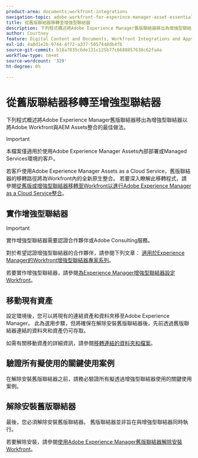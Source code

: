 ```yaml
---
product-area: documents;workfront-integrations
navigation-topic: adobe-workfront-for-experince-manager-asset-essentials
title: 從舊版聯結器移轉至增強型聯結器
description: 下列程式概述將Adobe Experience Manager舊版聯結器移出為增強型聯結器以將Adobe Workfront與AEM Assets整合的最佳做法。
author: Courtney
feature: Digital Content and Documents, Workfront Integrations and Apps
exl-id: 4a8d1e2b-9744-4f72-a337-5057448db4fb
source-git-commit: b18a7835c6de131c125b77c6688057638c62fa4a
workflow-type: tm+mt
source-wordcount: '329'
ht-degree: 0%

---
```


# 從舊版聯結器移轉至增強型聯結器

下列程式概述將Adobe Experience Manager舊版聯結器移出為增強型聯結器以將Adobe Workfront與AEM Assets整合的最佳做法。

>[!IMPORTANT]
>
>本檔案僅適用於使用Adobe Experience Manager Assets內部部署或Managed Services環境的客戶。


若客戶使用Adobe Experience Manager Assets as a Cloud Service，舊版聯結器的移轉路徑將為Workfront內的全新原生整合。 若要深入瞭解此移轉程式，請參閱[從舊版或增強型聯結器移轉至Workfront以進行Adobe Experience Manager as a Cloud Service整合](/help/quicksilver/documents/workfront-and-experience-manager-integrations/legacy-enhanced-connector-migration/migrate-from-legacy-enhanced-connectors.md)。

## 實作增強型聯結器

>[!IMPORTANT]
>
>實作增強型聯結器需要認證合作夥伴或Adobe Consulting服務。
>
> 對於希望認證增強型聯結器的合作夥伴，請參閱下列文章： [適用於Experience Manager的Workfront增強型聯結器專家系列](https://experienceleague.adobe.com/zh-hant/docs/experience-manager-learn/assets/workfront/enhanced-connector/aem-experts-series/overview)。

若要實作增強型聯結器，請參閱[為Experience Manager增強型聯結器設定Workfront](https://experienceleague.adobe.com/zh-hant/docs/experience-manager-65/content/assets/integrations/workfront-connector-configure)。


## 移動現有資產

設定環境後，您可以將現有的連結資產和資料夾移至Adobe Experience Manager。 此為選用步驟，但將確保在解除安裝舊版聯結器後，先前透過舊版聯結器連結的資料夾和資產仍可存取。

如需有關移動資產的詳細資訊，請參閱[移轉連結的資料夾和檔案](/help/quicksilver/documents/workfront-and-experience-manager-integrations/legacy-enhanced-connector-migration/workfront-document-link-updates.md)。

## 驗證所有擬使用的關鍵使用案例

在解除安裝舊版聯結器之前，請務必驗證所有擬透過增強型聯結器使用的關鍵使用案例。

## 解除安裝舊版聯結器

最後，您必須解除安裝舊版聯結器。 舊版聯結器並非旨在與增強型聯結器同時執行。

若要解除安裝，請參閱[使用Adobe Experience Manager舊版聯結器解除安裝Workfront](/help/quicksilver/documents/workfront-and-experience-manager-integrations/legacy-enhanced-connector-migration/uninstall-legacy-connector.md)。
